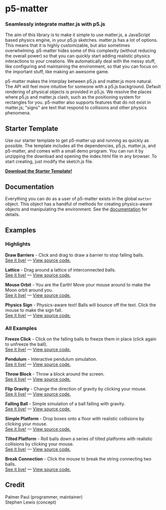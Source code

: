 # p5-matter
### Seamlessly integrate matter.js with p5.js

The aim of this library is to make it simple to use matter.js, a JavaScript based physics engine, in your p5.js sketches. matter.js has a lot of options. This means that it is highly customizable, but also sometimes overwhelming. p5-matter hides some of this complexity (without reducing the overall power) so that you can quickly start adding realistic physics interactions to your creations. We automatically deal with the messy stuff, like configuring and maintaining the environment, so that you can focus on the important stuff, like making an awesome game.

p5-matter makes the interplay between p5.js and matter.js more natural. The API will feel more intuitive for someone with a p5.js background. Default rendering of physical objects is provided in p5.js. We resolve the places where p5.js and matter.js clash, such as the positioning system for rectangles for you. p5-matter also supports features that do not exist in matter.js; "signs" are text that respond to collisions and other physics phenomena.


## Starter Template

Use our starter template to get p5-matter up and running as quickly as possible. The template includes all the dependencies, p5.js, matter.js, and p5-matter, and comes with a small demo program. You can run it by unzipping the download and opening the index.html file in any browser. To start creating, just modify the sketch.js file.

**[Download the Starter Template!](http://palmerpaul.com/p5-matter/p5-matter-template.zip)**


## Documentation

Everything you can do as a user of p5-matter exists in the global `matter` object. This object has a handful of methods for creating physics-aware objects and manipulating the environment. See the [documentation](http://palmerpaul.com/p5-matter/docs) for details.


## Examples

### Highlights

**Draw Barriers** - Click and drag to draw a barrier to stop falling balls.<br>
[See it live!](http://palmerpaul.com/p5-matter/examples/draw-barriers) &mdash; [View source code.](https://github.com/pzp1997/p5-matter/blob/master/examples/draw-barriers/draw-barriers.js)

**Lattice** - Drag around a lattice of interconnected balls.<br>
[See it live!](http://palmerpaul.com/p5-matter/examples/lattice) &mdash; [View source code.](https://github.com/pzp1997/p5-matter/blob/master/examples/lattice/lattice.js)

**Mouse Orbit** - You are the Earth! Move your mouse around to make the Moon orbit around you.<br>
[See it live!](http://palmerpaul.com/p5-matter/examples/mouse-orbit) &mdash; [View source code.](https://github.com/pzp1997/p5-matter/blob/master/examples/mouse-orbit/mouse-orbit.js)

**Physics Sign** - Physics-aware text! Balls will bounce off the text. Click the mouse to make the sign fall.<br>
[See it live!](http://palmerpaul.com/p5-matter/examples/physics-sign) &mdash; [View source code.](https://github.com/pzp1997/p5-matter/blob/master/examples/physics-sign/physics-sign.js)

### All Examples

**Freeze Click** - Click on the falling balls to freeze them in place (click again to unfreeze the ball).<br>
[See it live!](http://palmerpaul.com/p5-matter/examples/freeze-click) &mdash; [View source code.](https://github.com/pzp1997/p5-matter/blob/master/examples/freeze-click/freeze-click.js)

**Pendulum** - Interactive pendulum simulation.<br>
[See it live!](http://palmerpaul.com/p5-matter/examples/pendulum) &mdash; [View source code.](https://github.com/pzp1997/p5-matter/blob/master/examples/pendulum/pendulum.js)

**Throw Block** - Throw a block around the screen.<br>
[See it live!](http://palmerpaul.com/p5-matter/examples/throw-block) &mdash; [View source code.](https://github.com/pzp1997/p5-matter/blob/master/examples/throw-block/throw-block.js)

**Flip Gravity** - Change the direction of gravity by clicking your mouse.<br>
[See it live!](http://palmerpaul.com/p5-matter/examples/flip-gravity) &mdash; [View source code.](https://github.com/pzp1997/p5-matter/blob/master/examples/flip-gravity/flip-gravity.js)

**Falling Ball** - Simple simulation of a ball falling with gravity.<br>
[See it live!](http://palmerpaul.com/p5-matter/examples/falling-ball) &mdash; [View source code.](https://github.com/pzp1997/p5-matter/blob/master/examples/falling-ball/falling-ball.js)

**Simple Platform** - Drop boxes onto a floor with realistic collisions by clicking your mouse.<br>
[See it live!](http://palmerpaul.com/p5-matter/examples/simple-platform) &mdash; [View source code.](https://github.com/pzp1997/p5-matter/blob/master/examples/simple-platform/simple-platform.js)

**Tilted Platform** - Roll balls down a series of tilted platforms with realistic collisions by clicking your mouse.<br>
[See it live!](http://palmerpaul.com/p5-matter/examples/tilted-platform) &mdash; [View source code.](https://github.com/pzp1997/p5-matter/blob/master/examples/tilted-platform/tilted-platform.js)

**Break Connection** - Click the mouse to break the string connecting two balls.<br>
[See it live!](http://palmerpaul.com/p5-matter/examples/break-connection) &mdash; [View source code.](https://github.com/pzp1997/p5-matter/blob/master/examples/break-connection/break-connection.js)


## Credit

Palmer Paul (programmer, maintainer)
<br>
Stephen Lewis (concept)
